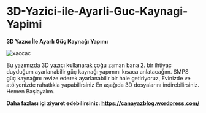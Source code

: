 # 3D-Yazici-ile-Ayarli-Guc-Kaynagi-Yapimi
**3D Yazıcı İle Ayarlı Güç Kaynağı Yapımı**

![xaccac](https://user-images.githubusercontent.com/43604670/58763932-06e1ce00-856a-11e9-9801-045a1c5084d2.jpg)

Bu yazımızda 3D yazıcı kullanarak çoğu zaman bana  2. bir ihtiyaç duyduğum  ayarlanabilir güç kaynağı yapımını kısaca anlatacağım. SMPS güç kaynağını revize ederek ayarlanabilir bir hale getiriyoruz, Evinizde ve atölyenizde rahatlıkla yapabilirsiniz En aşağıda 3D dosyalarını indirebilirsiniz. Hemen Başlayalım.

**Daha fazlası içi ziyaret edebilirsiniz: https://canayazblog.wordpress.com/**

